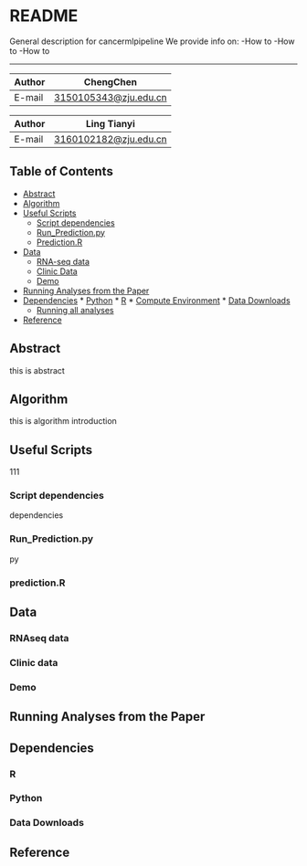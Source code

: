 README
===========================
General description for cancermlpipeline
We provide info on:
-How to
-How to
-How to 
****
	
|Author|ChengChen|
|---|---
|E-mail|3150105343@zju.edu.cn|

|Author|Ling Tianyi|
|---|---
|E-mail|3160102182@zju.edu.cn|

## Table of Contents
* [Abstract](#abstract)
* [Algorithm](#algorithm)
* [Useful Scripts](#useful-script)
   * [Script dependencies](#script-dependencies)
   * [Run_Prediction.py](#Run_Prediction.py)
   * [Prediction.R](#prediction)
* [Data](#data)
   * [RNA-seq data](#RNAseq)
   * [Clinic Data](#clinicdata)
   * [Demo](#result-files)
* [Running Analyses from the Paper](#running-analyses-from-the-paper)
* [Dependencies](#dependencies)
      * [Python](#python)
      * [R](#r)
      * [Compute Environment](#compute-environment)
      * [Data Downloads](#data-downloads)
   * [Running all analyses](#running-all-analyses)
* [Reference](#reference)

## Abstract
this is abstract


## Algorithm

this is algorithm introduction

## Useful Scripts
111

### Script dependencies
dependencies 

### Run_Prediction.py
py

### prediction.R

## Data

### RNAseq data

### Clinic data

### Demo

##  Running Analyses from the Paper

## Dependencies

### R

### Python

### Data Downloads

## Reference
